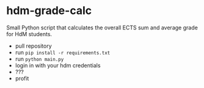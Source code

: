 # hdm-grade-calc
Small Python script that calculates the overall ECTS sum and average grade for HdM students.

- pull repository
- run ```pip install -r requirements.txt```
- run ```python main.py```
- login in with your hdm credentials
- ???
- profit 
